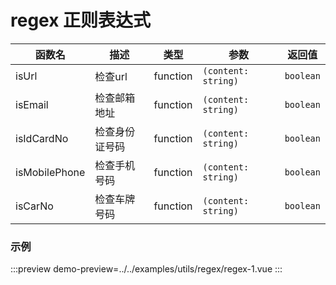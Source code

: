 # regex 正则表达式


| 函数名        | 描述           | 类型     | 参数                | 返回值    |
| ------------- | -------------- | -------- | ------------------- | --------- |
| isUrl         | 检查url        | function | `(content: string)` | `boolean` |
| isEmail       | 检查邮箱地址   | function | `(content: string)` | `boolean` |
| isIdCardNo    | 检查身份证号码 | function | `(content: string)` | `boolean` |
| isMobilePhone | 检查手机号码   | function | `(content: string)` | `boolean` |
| isCarNo       | 检查车牌号码   | function | `(content: string)` | `boolean` |




### 示例

:::preview
demo-preview=../../examples/utils/regex/regex-1.vue
:::
